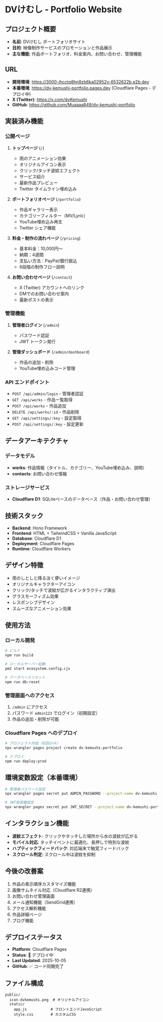 # DVけむし - Portfolio Website

## プロジェクト概要
- **名前**: DVけむし ポートフォリオサイト
- **目的**: 映像制作サービスのプロモーションと作品展示
- **主な機能**: 作品ポートフォリオ、料金案内、お問い合わせ、管理機能

## URL
- **開発環境**: https://3000-ihcctq8hn9zb6ka02952y-6532622b.e2b.dev
- **本番環境**: https://dv-kemushi-portfolio.pages.dev (Cloudflare Pages - デプロイ中)
- **X (Twitter)**: https://x.com/dvKemushi
- **GitHub**: https://github.com/Muaaaa849/dv-kemushi-portfolio

## 実装済み機能

### 公開ページ
1. **トップページ** (`/`)
   - 雨のアニメーション効果
   - オリジナルアイコン表示
   - クリック/タッチ波紋エフェクト
   - サービス紹介
   - 最新作品プレビュー
   - Twitter タイムライン埋め込み

2. **ポートフォリオページ** (`/portfolio`)
   - 作品ギャラリー表示
   - カテゴリーフィルター（MV/Lyric）
   - YouTube埋め込み再生
   - Twitter シェア機能

3. **料金・制作の流れページ** (`/pricing`)
   - 基本料金：10,000円〜
   - 納期：4週間
   - 支払い方法：PayPal/銀行振込
   - 6段階の制作フロー説明

4. **お問い合わせページ** (`/contact`)
   - X (Twitter) アカウントへのリンク
   - DMでのお問い合わせ案内
   - 最新ポストの表示

### 管理機能
1. **管理者ログイン** (`/admin`)
   - パスワード認証
   - JWT トークン発行

2. **管理ダッシュボード** (`/admin/dashboard`)
   - 作品の追加・削除
   - YouTube埋め込みコード管理

### API エンドポイント
- `POST /api/admin/login` - 管理者認証
- `GET /api/works` - 作品一覧取得
- `POST /api/works` - 作品追加
- `DELETE /api/works/:id` - 作品削除
- `GET /api/settings/:key` - 設定取得
- `POST /api/settings/:key` - 設定更新

## データアーキテクチャ

### データモデル
- **works**: 作品情報（タイトル、カテゴリー、YouTube埋め込み、説明）
- **contacts**: お問い合わせ情報

### ストレージサービス
- **Cloudflare D1**: SQLiteベースのデータベース（作品・お問い合わせ管理）

## 技術スタック
- **Backend**: Hono Framework
- **Frontend**: HTML + TailwindCSS + Vanilla JavaScript
- **Database**: Cloudflare D1
- **Deployment**: Cloudflare Pages
- **Runtime**: Cloudflare Workers

## デザイン特徴
- 雨のしとしと降る淡く儚いイメージ
- オリジナルキャラクターアイコン
- クリック/タッチで波紋が広がるインタラクティブ演出
- グラスモーフィズム効果
- レスポンシブデザイン
- スムーズなアニメーション効果

## 使用方法

### ローカル開発
```bash
# ビルド
npm run build

# ローカルサーバー起動
pm2 start ecosystem.config.cjs

# データベースリセット
npm run db:reset
```

### 管理画面へのアクセス
1. `/admin` にアクセス
2. パスワード `admin123` でログイン（初期設定）
3. 作品の追加・削除が可能

### Cloudflare Pages へのデプロイ
```bash
# プロジェクト作成（初回のみ）
npx wrangler pages project create dv-kemushi-portfolio

# デプロイ
npm run deploy:prod
```

## 環境変数設定（本番環境）
```bash
# 管理者パスワード設定
npx wrangler pages secret put ADMIN_PASSWORD --project-name dv-kemushi-portfolio

# JWT秘密鍵設定
npx wrangler pages secret put JWT_SECRET --project-name dv-kemushi-portfolio
```

## インタラクション機能
- **波紋エフェクト**: クリックやタッチした場所から水の波紋が広がる
- **モバイル対応**: タッチイベントに最適化、長押しで特別な波紋
- **ハプティックフィードバック**: 対応端末で触覚フィードバック
- **スクロール判定**: スクロール中は波紋を抑制

## 今後の改善案
1. 作品の表示順序カスタマイズ機能
2. 画像サムネイル対応（Cloudflare R2連携）
3. お問い合わせ管理画面
4. メール通知機能（SendGrid連携）
5. アクセス解析機能
6. 作品詳細ページ
7. ブログ機能

## デプロイステータス
- **Platform**: Cloudflare Pages
- **Status**: 🚀 デプロイ中
- **Last Updated**: 2025-10-05
- **GitHub**: ✅ コード同期完了

## ファイル構成
```
public/
  icon-dvkemushi.png  # オリジナルアイコン
  static/
    app.js           # フロントエンドJavaScript
    style.css        # カスタムCSS
```